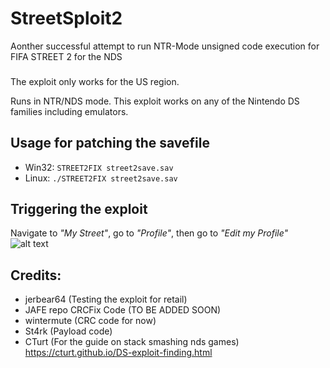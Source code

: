 # StreetSploit2
Aonther successful attempt to run NTR-Mode unsigned code execution for FIFA STREET 2 for the NDS
###
The exploit only works for the US region. 

Runs in NTR/NDS mode. This exploit works on any of the Nintendo DS families including emulators.
###
## Usage for patching the savefile
* Win32: `STREET2FIX street2save.sav`
* Linux: `./STREET2FIX street2save.sav`
###
## Triggering the exploit
Navigate to _"My Street"_, go to _"Profile"_, then go to _"Edit my Profile"_
![alt text](https://cdn.discordapp.com/attachments/368785644173918210/368787222889234432/IMG_20171014_114826.jpgmg.png)

## Credits:
* jerbear64 (Testing the exploit for retail)
* JAFE repo CRCFix Code (TO BE ADDED SOON)
* wintermute (CRC code for now)
* St4rk (Payload code)
* CTurt (For the guide on stack smashing nds games) https://cturt.github.io/DS-exploit-finding.html

